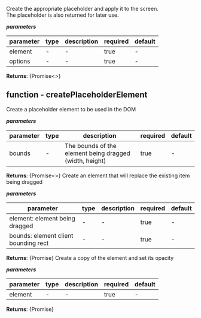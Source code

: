  Create the appropriate placeholder and apply it to the screen.   The placeholder is also returned for later use.  ***parameters***|parameter|type|description|required|default||---------|----|-----------|--------|-------||element|-|-|true|-||options|-|-|true|-|**Returns**: {Promise<>}## function - createPlaceholderElementCreate a placeholder element to be used in the DOM***parameters***|parameter|type|description|required|default||---------|----|-----------|--------|-------||bounds|-|The bounds of the element being dragged (width, height)|true|-|**Returns**: {Promise<>} Create an element that will replace the existing item being dragged  ***parameters***|parameter|type|description|required|default||---------|----|-----------|--------|-------||element: element being dragged|-|-|true|-||bounds: element client bounding rect|-|-|true|-|**Returns**: {Promise<void>} Create a copy of the element and set its opacity  ***parameters***|parameter|type|description|required|default||---------|----|-----------|--------|-------||element|-|-|true|-|**Returns**: {Promise<void>}